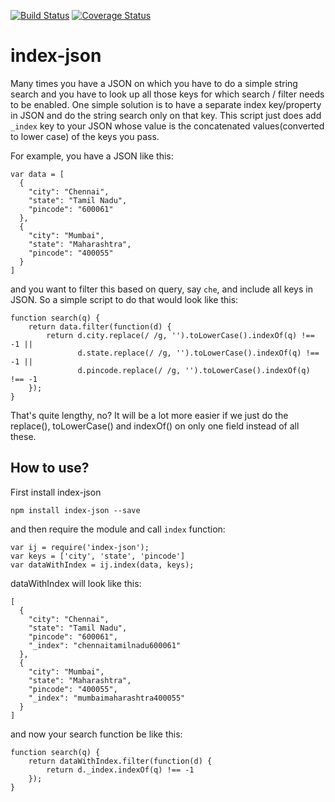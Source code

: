 [![Build Status](https://travis-ci.org/tsriram/index-json.svg?branch=master)](https://travis-ci.org/tsriram/index-json)
[![Coverage Status](https://coveralls.io/repos/github/tsriram/index-json/badge.svg?branch=master)](https://coveralls.io/github/tsriram/index-json?branch=master)

# index-json

Many times you have a JSON on which you have to do a simple string search and you have to look up all those keys for which search / filter needs to be enabled. One simple solution is to have a separate index key/property in JSON and do the string search only on that key. This script just does add `_index` key to your JSON whose value is the concatenated values(converted to lower case) of the keys you pass.

For example, you have a JSON like this:

```
var data = [
  {
    "city": "Chennai",
    "state": "Tamil Nadu",
    "pincode": "600061"
  },
  {
    "city": "Mumbai",
    "state": "Maharashtra",
    "pincode": "400055"
  }
]
```

and you want to filter this based on query, say `che`, and include all keys in JSON. So a simple script to do that would look like this:

```
function search(q) {
	return data.filter(function(d) {
		return d.city.replace(/ /g, '').toLowerCase().indexOf(q) !== -1 ||
		       d.state.replace(/ /g, '').toLowerCase().indexOf(q) !== -1 ||
		       d.pincode.replace(/ /g, '').toLowerCase().indexOf(q) !== -1
	});
}
```
That's quite lengthy, no? It will be a lot more easier if we just do the replace(), toLowerCase() and indexOf() on only one field instead of all these.

## How to use?

First install index-json

```
npm install index-json --save
```
and then require the module and call `index` function:

```
var ij = require('index-json');
var keys = ['city', 'state', 'pincode']
var dataWithIndex = ij.index(data, keys);
```

dataWithIndex will look like this:

```
[
  {
    "city": "Chennai",
    "state": "Tamil Nadu",
    "pincode": "600061",
    "_index": "chennaitamilnadu600061"
  },
  {
    "city": "Mumbai",
    "state": "Maharashtra",
    "pincode": "400055",
    "_index": "mumbaimaharashtra400055"
  }
]
```

and now your search function be like this:

```
function search(q) {
	return dataWithIndex.filter(function(d) {
		return d._index.indexOf(q) !== -1
	});
}
```
